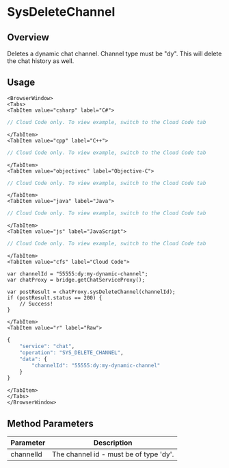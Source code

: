 # SysDeleteChannel
## Overview
Deletes a dynamic chat channel. Channel type must be "dy". This will delete the chat history as well.

<PartialServop service_name="chat" operation_name="SYS_DELETE_CHANNEL" />

## Usage

```mdx-code-block
<BrowserWindow>
<Tabs>
<TabItem value="csharp" label="C#">
```

```csharp
// Cloud Code only. To view example, switch to the Cloud Code tab
```

```mdx-code-block
</TabItem>
<TabItem value="cpp" label="C++">
```

```cpp
// Cloud Code only. To view example, switch to the Cloud Code tab
```

```mdx-code-block
</TabItem>
<TabItem value="objectivec" label="Objective-C">
```

```objectivec
// Cloud Code only. To view example, switch to the Cloud Code tab
```

```mdx-code-block
</TabItem>
<TabItem value="java" label="Java">
```

```java
// Cloud Code only. To view example, switch to the Cloud Code tab
```

```mdx-code-block
</TabItem>
<TabItem value="js" label="JavaScript">
```

```javascript
// Cloud Code only. To view example, switch to the Cloud Code tab
```

```mdx-code-block
</TabItem>
<TabItem value="cfs" label="Cloud Code">
```

```cfscript
var channelId = "55555:dy:my-dynamic-channel";
var chatProxy = bridge.getChatServiceProxy();

var postResult = chatProxy.sysDeleteChannel(channelId);
if (postResult.status == 200) {
    // Success!
}
```

```mdx-code-block
</TabItem>
<TabItem value="r" label="Raw">
```

```r
{
	"service": "chat",
	"operation": "SYS_DELETE_CHANNEL",
	"data": {
		"channelId": "55555:dy:my-dynamic-channel"
	}
}
```

```mdx-code-block
</TabItem>
</Tabs>
</BrowserWindow>
```

## Method Parameters
Parameter | Description
--------- | -----------
channelId | The channel id - must be of type 'dy'. 


